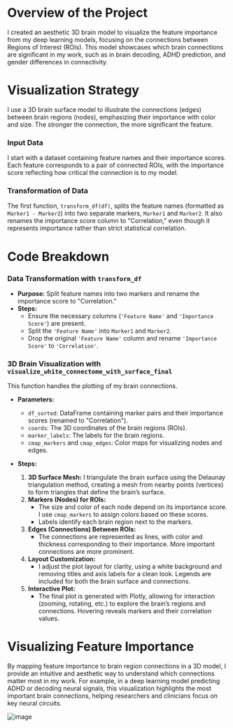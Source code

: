 # Overview of the Project

I created an aesthetic 3D brain model to visualize the feature importance from my deep learning models, focusing on the connections between Regions of Interest (ROIs). This model showcases which brain connections are significant in my work, such as in brain decoding, ADHD prediction, and gender differences in connectivity.

# Visualization Strategy

I use a 3D brain surface model to illustrate the connections (edges) between brain regions (nodes), emphasizing their importance with color and size. The stronger the connection, the more significant the feature. 

### Input Data
I start with a dataset containing feature names and their importance scores. Each feature corresponds to a pair of connected ROIs, with the importance score reflecting how critical the connection is to my model.

### Transformation of Data
The first function, `transform_df(df)`, splits the feature names (formatted as `Marker1 - Marker2`) into two separate markers, `Marker1` and `Marker2`. It also renames the importance score column to "Correlation," even though it represents importance rather than strict statistical correlation.

# Code Breakdown

### Data Transformation with `transform_df`
- **Purpose:** Split feature names into two markers and rename the importance score to "Correlation."
- **Steps:**
  - Ensure the necessary columns (`'Feature Name'` and `'Importance Score'`) are present.
  - Split the `'Feature Name'` into `Marker1` and `Marker2`.
  - Drop the original `'Feature Name'` column and rename `'Importance Score'` to `'Correlation'`.

### 3D Brain Visualization with `visualize_white_connectome_with_surface_final`
This function handles the plotting of my brain connections.

- **Parameters:**
  - `df_sorted`: DataFrame containing marker pairs and their importance scores (renamed to "Correlation").
  - `coords`: The 3D coordinates of the brain regions (ROIs).
  - `marker_labels`: The labels for the brain regions.
  - `cmap_markers` and `cmap_edges`: Color maps for visualizing nodes and edges.

- **Steps:**
  1. **3D Surface Mesh:** I triangulate the brain surface using the Delaunay triangulation method, creating a mesh from nearby points (vertices) to form triangles that define the brain’s surface.
  2. **Markers (Nodes) for ROIs:** 
     - The size and color of each node depend on its importance score. I use `cmap_markers` to assign colors based on these scores.
     - Labels identify each brain region next to the markers.
  3. **Edges (Connections) Between ROIs:** 
     - The connections are represented as lines, with color and thickness corresponding to their importance. More important connections are more prominent.
  4. **Layout Customization:** 
     - I adjust the plot layout for clarity, using a white background and removing titles and axis labels for a clean look. Legends are included for both the brain surface and connections.
  5. **Interactive Plot:** 
     - The final plot is generated with Plotly, allowing for interaction (zooming, rotating, etc.) to explore the brain’s regions and connections. Hovering reveals markers and their correlation values.

# Visualizing Feature Importance

By mapping feature importance to brain region connections in a 3D model, I provide an intuitive and aesthetic way to understand which connections matter most in my work. For example, in a deep learning model predicting ADHD or decoding neural signals, this visualization highlights the most important brain connections, helping researchers and clinicians focus on key neural circuits.

![image](https://github.com/user-attachments/assets/e4aa140d-33aa-4ae2-a9e0-d64778730a85)


